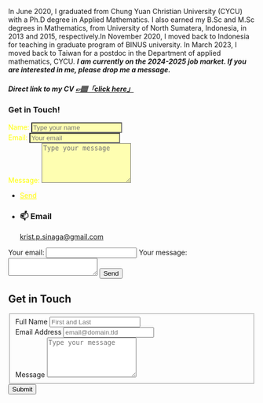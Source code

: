 In June 2020, I graduated from Chung Yuan Christian University (CYCU) with a Ph.D degree in Applied Mathematics. I also earned my B.Sc and M.Sc degrees in Mathematics, from University of North Sumatera, Indonesia, in 2013 and 2015, respectively.In November 2020, I moved back to Indonesia for teaching in graduate program of BINUS university. In March 2023, I moved back to Taiwan for a postdoc in the Department of applied mathematics, CYCU. ***I am currently on the 2024-2025 job market. If you are interested in me, please drop me a message.*** 

##### Direct link to my CV <a href="https://github.com/PatternKPS/PatternKPS/blob/main/Curriculum_Vitae.pdf" class="btn-theme btn-theme-md btn-default-bg text-uppercase"> 👉🏽「click here」</a>

<h3>Get in Touch!</h3>
<div class="split style1">
<body>
<form method="post" action="https://formspree.io/f/mbjnkngw">
<div class="fields">
<label for="name" style="color: yellow;">Name: </label>
<input type="text" name="name" placeholder="Type your name" id="name" style="background-color: rgba(255,255,0,0.3);"/>
</div>
<div class="field half">
<label for="email" style="color: yellow;">Email: </label>
<input type="text" name="email" placeholder="Your email" id="email" style="background-color: rgba(255,255,0,0.3);"/>
</div>
<div class="field">
<label for="message" style="color: yellow;">Message: </label>
<textarea name="message" placeholder="Type your message" id="message" rows="5" style="background-color: rgba(255,255,0,0.3);"></textarea>
</div>
<ul class="actions" >
<li><a href="" class="button submit" style="color: yellow;background-color: rgba(245, 40, 145, 0.02);">Send</a></li>
</ul>
</form>
<body>
<section>
<ul class="contact">
<li>
<h3>📫 Email</h3>
<a href="#">krist.p.sinaga@gmail.com</a>
</li>
</ul>


<form
  action="https://formspree.io/f/mbjnkngw"
  method="POST"
>
  <label>
    Your email:
    <input type="email" name="email">
  </label>
  <label>
    Your message:
    <textarea name="message"></textarea>
  </label>
  <!-- your other form fields go here -->
  <button type="submit">Send</button>
</form>



<div id="contact">
        <h2>Get in Touch</h2>
        <div id="contact-form">
              <form id="fs-frm" name="simple-contact-form" accept-charset="utf-8" action="https://formspree.io/f/mbjnkngw" method="post">
  <fieldset id="fs-frm-inputs">
    <label for="full-name">Full Name</label>
    <input type="text" name="name" id="full-name" placeholder="First and Last" required="">
    <div class="field">
    <label for="email-address">Email Address</label>
    <input type="email" name="_replyto" id="email-address" placeholder="email@domain.tld" required="">
    </div>  
    <div class="field">
    <label for="message">Message</label>
    <textarea rows="5" name="message" id="message" placeholder="Type your message" required=""></textarea>
    <input type="hidden" name="_subject" id="email-subject" value="Contact Form Submission">
  </fieldset>
  <input type="submit" value="Submit">
</form>
        </div>
    </div>



    
